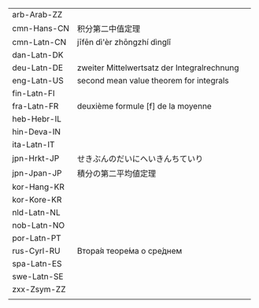 | | | |
|-|-|-|
| arb-Arab-ZZ |  |  |
| cmn-Hans-CN | 积分第二中值定理 |  |
| cmn-Latn-CN | jīfēn dì'èr zhōngzhí dìnglǐ |  |
| dan-Latn-DK |  |  |
| deu-Latn-DE | zweiter Mittelwertsatz der Integralrechnung |  |
| eng-Latn-US | second mean value theorem for integrals |  |
| fin-Latn-FI |  |  |
| fra-Latn-FR | deuxième formule [f] de la moyenne |  |
| heb-Hebr-IL |  |  |
| hin-Deva-IN |  |  |
| ita-Latn-IT |  |  |
| jpn-Hrkt-JP | せきぶんのだいにへいきんちていり |  |
| jpn-Jpan-JP | 積分の第二平均値定理 |  |
| kor-Hang-KR |  |  |
| kor-Kore-KR |  |  |
| nld-Latn-NL |  |  |
| nob-Latn-NO |  |  |
| por-Latn-PT |  |  |
| rus-Cyrl-RU | Втора́я теоре́ма о сре́днем |  |
| spa-Latn-ES |  |  |
| swe-Latn-SE |  |  |
| zxx-Zsym-ZZ |  |  |
|  |  |  |

